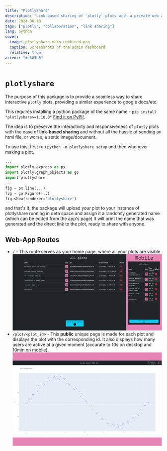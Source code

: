```yaml
---
title: "PlotlyShare"
description: "Link-based sharing of `plotly` plots with a private web app"
date: 2024-06-18
tags: ["plotly", "collaboration", "link sharing"]
lang: python
cover:
  image: plotlyshare-main-combined.png
  caption: Screenshots of the admin dashboard
  relative: true
accent: "#e685b5"
---
```


# `plotlyshare`

The purpose of this package is to provide a seamless way to share interactive `plotly` plots, providing a similar experience to google docs/etc. 

This requires installing a python package of the same name - `pip install "plotlyshare>=1.10.0"` [Find it on PyPI!](https://pypi.org/project/plotlyshare/).

The idea is to preserve the interactivity and responsiveness of `plotly` plots with the ease of **link-based sharing** and without all the hassle of sending an html file, or worse, a static image/document.

To use this, first run `python -m plotlyshare setup`
and then whenever making a plot,

```py
...
import plotly.express as px
import plotly.graph_objects as go
import plotlyshare
...
fig = px.line(...)
fig = go.Figure(...)
fig.show(renderer='plotlyshare')
```

and that's it, the package will upload your plot to your instance of plotlyshare running in deta space and assign it a randomly generated name (which can be edited from the app's page) 
It will print the name that was generated and the direct link to the plot, ready to share with anyone.

## Web-App Routes
- `/` - This route serves as your home page, where all your plots are visible  
![screenshot-main-combined](/plotlyshare-main-combined.png) 
- `/plot/<plot_id>` - This **public** unique page is made for each plot and displays the plot with the corresponding id. It also displays how many users are active at a given moment (accurate to 10s on desktop and 10min on mobile).
![screenshot-plot](/plotlyshare-plot_16x10-2.png)
